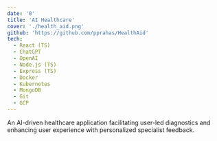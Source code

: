 ```yaml
---
date: '0'
title: 'AI Healthcare'
cover: './health_aid.png'
github: 'https://github.com/pprahas/HealthAid'
tech:
  - React (TS)
  - ChatGPT
  - OpenAI
  - Node.js (TS)
  - Express (TS)
  - Docker
  - Kubernetes
  - MongoDB
  - Git
  - GCP
---
```


An <a>AI-driven healthcare</a> application facilitating user-led diagnostics and enhancing user experience with <a>personalized specialist feedback.</a>
